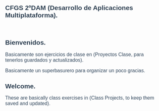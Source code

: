 <h2 style="color: #2c3e50; font-family: Arial, sans-serif;"><strong>CFGS 2ºDAM (Desarrollo de Aplicaciones Multiplataforma).</strong></h2><br>

<h2 style="color: #2c3e50; font-family: Arial, sans-serif;">Bienvenidos.</h2>

<p style="font-size: 16px; color: #34495e; font-family: Arial, sans-serif;">
  Basicamente son ejercicios de clase en (Proyectos Clase, para tenerlos guardados y actualizados).
</p>
<p style="font-size: 16px; color: #34495e; font-family: Arial, sans-serif;">
  Basicamente un superbasurero para organizar un poco gracias.
</p>

<h2 style="color: #2c3e50; font-family: Arial, sans-serif;">Welcome.</h2>

<p style="font-size: 16px; color: #34495e; font-family: Arial, sans-serif;">
  These are basically class exercises in (Class Projects, to keep them saved and updated).
</p>
